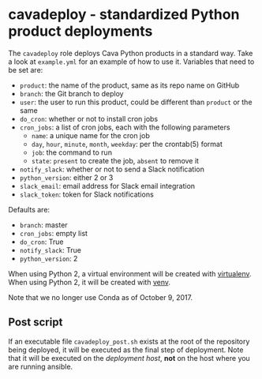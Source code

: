 # cavadeploy - standardized Python product deployments

The `cavadeploy` role deploys Cava Python products in a standard way.
Take a look at `example.yml` for an example of how to use it.
Variables that need to be set are:

- `product`: the name of the product, same as its repo name on GitHub
- `branch`: the Git branch to deploy
- `user`: the user to run this product, could be different than `product` or the same
- `do_cron`: whether or not to install cron jobs
- `cron_jobs`: a list of cron jobs, each with the following parameters
  - `name`: a unique name for the cron job
  - `day`, `hour`, `minute`, `month`, `weekday`: per the crontab(5) format
  - `job`: the command to run
  - `state`: `present` to create the job, `absent` to remove it
- `notify_slack`: whether or not to send a Slack notification
- `python_version`: either 2 or 3
- `slack_email`: email address for Slack email integration
- `slack_token`: token for Slack notifications

Defaults are:

- `branch`: master
- `cron_jobs`: empty list
- `do_cron`: True
- `notify_slack`: True
- `python_version`: 2

When using Python 2, a virtual environment will be created with
[virtualenv][venv2]. When using Python 2, it will be created with
[venv][venv3].

[venv2]: https://virtualenv.pypa.io/en/stable/
[venv3]: https://docs.python.org/3/library/venv.html

Note that we no longer use Conda as of October 9, 2017.

## Post script

If an executable file `cavadeploy_post.sh` exists at the root of the
repository being deployed, it will be executed as the final step of
deployment. Note that it will be executed on the _deployment host_,
**not** on the host where you are running ansible.
